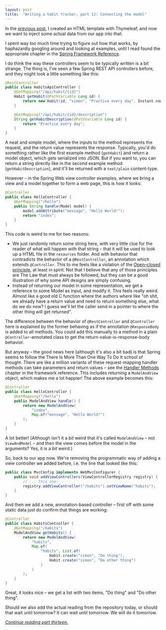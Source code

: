 ```yaml
---
layout: post
title:  "Writing a habit tracker, part 12: Connecting the model"
---
```


In the [previous post](/posts/2023-01-11-habit-tracker-the-habits-page), I created an HTML template with Thymeleaf, and now we want to inject some actual data from our app into that.  

I spent way too much time trying to figure out how that works, by haphazardly googling around and looking at examples, until I read found the appropriate chapter in the [Spring Framework Reference](https://docs.spring.io/spring-framework/docs/current/reference/html/web.html#mvc-controller). 

I do think the way these controllers seem to be typically written is a bit strange. The thing is, I've seen a few Spring REST API controllers before, and they might look a little something like this:

```java
@RestController
public class HabitsApiController {
    @GetMapping("/api/habit/{id}")
    Habit getHabit(@PathVariable Long id) {
        return new Habit(id, "simon", "Practice every day", Instant.now());
    }

    @GetMapping("/api/habit/{id}/description")
    String getHabitDescription(@PathVariable Long id) {
        return "Practice every day";
    }
}
```

A neat and simple model, where the inputs to the method represents the request, and the return value represents the response. Typically, you'd do something rather like the first example method (`getHabit`) and return a model object, which gets serialized into JSON. But if you want to, you can return a string directly like in the second example method (`getHabitDescription`), and it'll be returned with a `text/plain` content-type.

However – in the Spring Web view controller examples, where we bring a view and a model together to form a web page, this is how it looks: 

```java
@Controller
public class HelloController {
    @GetMapping("/hello")
    public String handle(Model model) {
        model.addAttribute("message", "Hello World!");
        return "index";
    }
}
```

This code is weird to me for two reasons:
* We just randomly return some string here, with very little clue for the reader of what will happen with that string – that it will be used to look up a HTML file in the `resources` folder. And with behavior that contradicts the behavior of a `@RestController`, an annotation which extends `@Controller`. This to me feels like a violation of the [Open–closed principle](https://en.wikipedia.org/wiki/Open%E2%80%93closed_principle), at least in spirit. Not that I believe that any of those principles are The Law that must always be followed, but they can be a good illustration of why some API designs are simply confusing. 
* Instead of returning our model in some representation, we get a reference to some Model as input, and modify it. This feels really weird. Almost like a good old C function where the authors where like "oh shit, we already have a return value and need to return something else, what do we do now? I guess we'll let the caller send in a pointer to where the other thing will get returned".

The difference between the behavior of `@RestController` and `@Controller` here is explained by the former behaving as if the annotation `@ResponseBody` is added to all methods. You could add this manually to a method in a plain `@Controller`-annotated class to get the return-value-is-response-body behavior.

But anyway – the good news here (although it's also a bit bad) is that Spring seems to follow the There Is More Than One Way To Do It school of thought. There are like a million variants of these request-mapping handler methods can take parameters and return values – see the [Handler Methods](https://docs.spring.io/spring-framework/docs/current/reference/html/web.html#mvc-ann-methods) chapter in the framework reference. This includes returning a `ModelAndView` object, which makes me a lot happier! The above example becomes this:

```java
@Controller
public class HelloController {
    @GetMapping("/hello")
    public ModelAndView handle() {
        return new ModelAndView(
            "index",
            Map.of("message", "Hello World!")
        );
    }
}
```

A lot better! (Although isn't it a _bit_ weird that it's called `ModelAndView` – not `ViewAndModel` – and then the view comes before the model in the arguments? Yes, it is a _bit_ weird.)

So, back to our app now. We're removing the programmatic way of adding a view controller we added before, i.e. the line that looked like this:

```java
public class MvcConfig implements WebMvcConfigurer {
    public void addViewControllers(ViewControllerRegistry registry) {
        // ... this one:
        registry.addViewController("/habits").setViewName("habits");
    }
}
```

And then we add a new, annotation-based controller – first off with some static data just do confirm that things are working:

```java
@Controller
public class HabitsController {
    @GetMapping("/habits")
    ModelAndView getHabits() {
        return new ModelAndView(
            "habits",
            Map.of(
                "habits", List.of(
                    Habit.create("simon", "Do thing"),
                    Habit.create("simon", "Do other thing")
                )
            )
        );
    }
}
```

Great, it looks nice – we get a list with two items, "Do thing" and "Do other thing". 

Should we also add the actual reading from the repository today, or should that wait until tomorrow? It can wait until tomorrow. We will do it tomorrow. 

_[Continue reading part thirteen.](/posts/2023-01-13-habit-tracker-reading-from-repository)_
